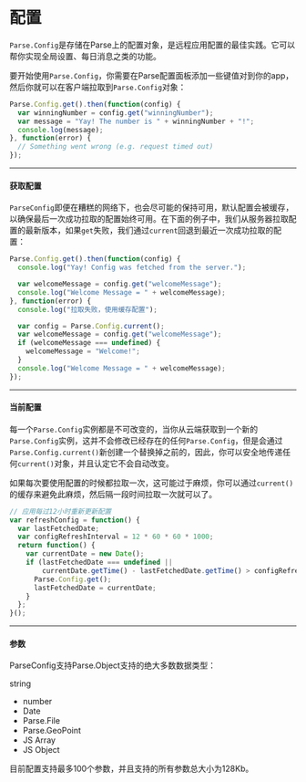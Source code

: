 # 配置

`Parse.Config`是存储在Parse上的配置对象，是远程应用配置的最佳实践。它可以帮你实现全局设置、每日消息之类的功能。

要开始使用`Parse.Config`，你需要在Parse配置面板添加一些键值对到你的app，然后你就可以在客户端拉取到`Parse.Config`对象：

```js
Parse.Config.get().then(function(config) {
  var winningNumber = config.get("winningNumber");
  var message = "Yay! The number is " + winningNumber + "!";
  console.log(message);
}, function(error) {
  // Something went wrong (e.g. request timed out)
});
```

---

#### 获取配置

`ParseConfig`即便在糟糕的网络下，也会尽可能的保持可用，默认配置会被缓存，以确保最后一次成功拉取的配置始终可用。在下面的例子中，我们从服务器拉取配置的最新版本，如果`get`失败，我们通过`current`回退到最近一次成功拉取的配置：

```js
Parse.Config.get().then(function(config) {
  console.log("Yay! Config was fetched from the server.");

  var welcomeMessage = config.get("welcomeMessage");
  console.log("Welcome Message = " + welcomeMessage);
}, function(error) {
  console.log("拉取失败，使用缓存配置");

  var config = Parse.Config.current();
  var welcomeMessage = config.get("welcomeMessage");
  if (welcomeMessage === undefined) {
    welcomeMessage = "Welcome!";
  }
  console.log("Welcome Message = " + welcomeMessage);
});
```

---

#### 当前配置

每一个`Parse.Config`实例都是不可改变的，当你从云端获取到一个新的`Parse.Config`实例，这并不会修改已经存在的任何`Parse.Config`，但是会通过`Parse.Config.current()`新创建一个替换掉之前的，因此，你可以安全地传递任何`current()`对象，并且认定它不会自动改变。

如果每次要使用配置的时候都拉取一次，这可能过于麻烦，你可以通过`current()`的缓存来避免此麻烦，然后隔一段时间拉取一次就可以了。

```js
// 应用每过12小时重新更新配置
var refreshConfig = function() {
  var lastFetchedDate;
  var configRefreshInterval = 12 * 60 * 60 * 1000;
  return function() {
    var currentDate = new Date();
    if (lastFetchedDate === undefined ||
        currentDate.getTime() - lastFetchedDate.getTime() > configRefreshInterval) {
      Parse.Config.get();
      lastFetchedDate = currentDate;
    }
  };
}();
```

---

#### 参数

ParseConfig支持Parse.Object支持的绝大多数数据类型：

string

* number
* Date
* Parse.File
* Parse.GeoPoint
* JS Array
* JS Object

目前配置支持最多100个参数，并且支持的所有参数总大小为128Kb。

